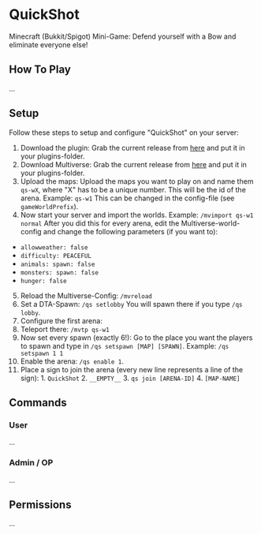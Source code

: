 # QuickShot
Minecraft (Bukkit/Spigot) Mini-Game: Defend yourself with a Bow and eliminate everyone else!

## How To Play
...

## Setup
Follow these steps to setup and configure "QuickShot" on your server:

1. Download the plugin: Grab the current release from [here](https://github.com/MarvinMenzerath/spigot-quickshot/releases) and put it in your plugins-folder.
2. Download Multiverse: Grab the current release from [here](https://dev.bukkit.org/projects/multiverse-core) and put it in your plugins-folder.
3. Upload the maps: Upload the maps you want to play on and name them `qs-wX`, where "X" has to be a unique number. This will be the id of the arena. Example: `qs-w1`
This can be changed in the config-file (see `gameWorldPrefix`).
4. Now start your server and import the worlds. Example: `/mvimport qs-w1 normal`  After you did this for every arena, edit the Multiverse-world-config and change the following parameters (if you want to):
  * `allowweather: false`
  * `difficulty: PEACEFUL`
  * `animals:
      spawn: false`
  * `monsters:
      spawn: false`
  * `hunger: false`
5. Reload the Multiverse-Config: `/mvreload`
6. Set a DTA-Spawn: `/qs setlobby` You will spawn there if you type `/qs lobby`.
7. Configure the first arena:
  1. Teleport there: `/mvtp qs-w1`
  2. Now set every spawn (exactly 6!): Go to the place you want the players to spawn and type in `/qs setspawn [MAP] [SPAWN]`. Example: `/qs setspawn 1 1`
  3. Enable the arena: `/qs enable 1`.
  4. Place a sign to join the arena (every new line represents a line of the sign):
    1. `QuickShot`
    2. `__EMPTY__`
    3. `qs join [ARENA-ID]`
    4. `[MAP-NAME]`

## Commands

### User
...

### Admin / OP
...

## Permissions
...
